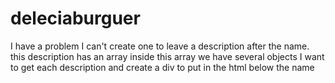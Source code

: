 # deleciaburguer
I have a problem I can't create one to leave a description after the name. this description has an array inside this array we have several objects I want to get each description and create a div to put in the html below the name
